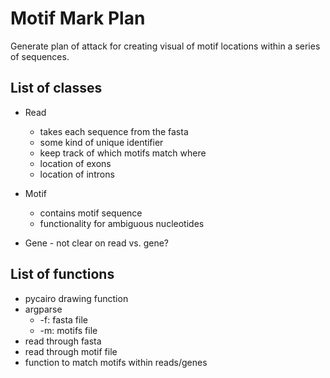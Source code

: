 # Motif Mark Plan

Generate plan of attack for creating visual of motif locations within a series of sequences. 

## List of classes

* Read
    * takes each sequence from the fasta
    * some kind of unique identifier
    * keep track of which motifs match where
    * location of exons
    * location of introns

* Motif
    * contains motif sequence
    * functionality for ambiguous nucleotides

* Gene - not clear on read vs. gene?

## List of functions

* pycairo drawing function
* argparse
    * -f: fasta file
    * -m: motifs file
* read through fasta
* read through motif file
* function to match motifs within reads/genes
